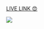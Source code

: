 <a href="https://react-coursee-7mtw-git-main-aryan-ya.vercel.app/">LIVE LINK 😍</a>


<img src="/src/bg.png"  />







